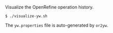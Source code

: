 Visualize the OpenRefine operation history.

```
$ ./visualize-yw.sh
```

The `yw.properties` file is auto-generated by `or2yw`.